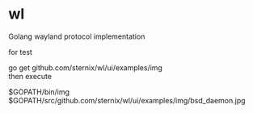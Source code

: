 # wl
Golang wayland protocol implementation

for test  

go get github.com/sternix/wl/ui/examples/img  
then execute  

$GOPATH/bin/img $GOPATH/src/github.com/sternix/wl/ui/examples/img/bsd_daemon.jpg  

